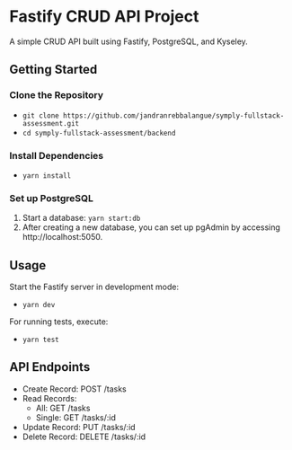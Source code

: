 # Fastify CRUD API Project

A simple CRUD API built using Fastify, PostgreSQL, and Kyseley.

## Getting Started

### Clone the Repository

- `git clone https://github.com/jandranrebbalangue/symply-fullstack-assessment.git`
- `cd symply-fullstack-assessment/backend`

### Install Dependencies

- `yarn install`

### Set up PostgreSQL

1. Start a database: `yarn start:db`
2. After creating a new database, you can set up pgAdmin by accessing http://localhost:5050.

## Usage

Start the Fastify server in development mode:

- `yarn dev`

For running tests, execute:
- `yarn test`

## API Endpoints

- Create Record: POST /tasks
- Read Records:
  - All: GET /tasks
  - Single: GET /tasks/:id
- Update Record: PUT /tasks/:id
- Delete Record: DELETE /tasks/:id
